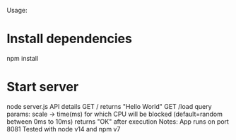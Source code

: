 Usage:
# Install dependencies
npm install

# Start server
node server.js
API details
GET /
returns "Hello World"
GET /load
query params:
scale -> time(ms) for which CPU will be blocked (default=random between 0ms to 10ms)
returns "OK" after execution
Notes:
App runs on port 8081
Tested with node v14 and npm v7
